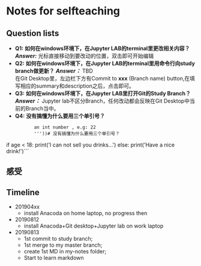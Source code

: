 # Notes for selfteaching

## Question lists
+ **Q1:** **如何在windows环境下，在Jupyter LAB的terminal里更改相关内容？**
  ***Answer:*** 光标直接移动到要改动的位置，双击即可开始编辑
+ **Q2:** **如何在windows环境下，在Jupyter LAB的terminal里用命令行向study branch做更新？**
  ***Answer：*** TBD  
    在Git Desktop里，左边栏下方有Commit to **xxx** (Branch name) button,在填写相应的summary和description之后，点击即可。
+ **Q3:** **如何在windows环境下，在Jupyter LAB里打开Git的Study Branch？**
  ***Answer：*** Jupyter lab不区分Branch，任何改动都会反映在Git Desktop中当前的Branch当中。  
+ **Q4:**  **没有搞懂为什么要用三个单引号？**
   ```age = int(input('''Please tell me your age: 
          an int number , e.g: 22
          '''))# 没有搞懂为什么要用三个单引号？
if age < 18:
    print('I can not sell you drinks...')
else:
    print('Have a nice drink!')```
    
## 感受

## Timeline
 + 201904xx 
    + install Anacoda on home laptop, no progress then
 + 20190812 
    + install Anacoda+Git desktop+Jupyter lab on work laptop
 + 20190813 
    + 1st commit to study branch; 
    + 1st merge to my master branch;
    + create 1st MD in my-notes folder;
    + Start to learn markdown
  